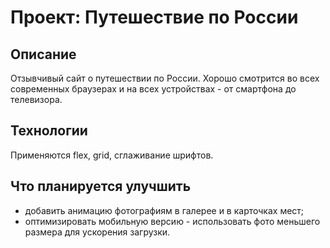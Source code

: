 # Проект: Путешествие по России
## Описание
Отзывчивый сайт о путешествии по России. Хорошо смотрится во всех современных браузерах и на всех устройствах - от смартфона до телевизора. 

## Технологии
Применяются flex, grid, сглаживание шрифтов. 

## Что планируется улучшить
* добавить анимацию фотографиям в галерее и в карточках мест;
* оптимизировать мобильную версию - использовать фото меньшего размера для ускорения загрузки.




